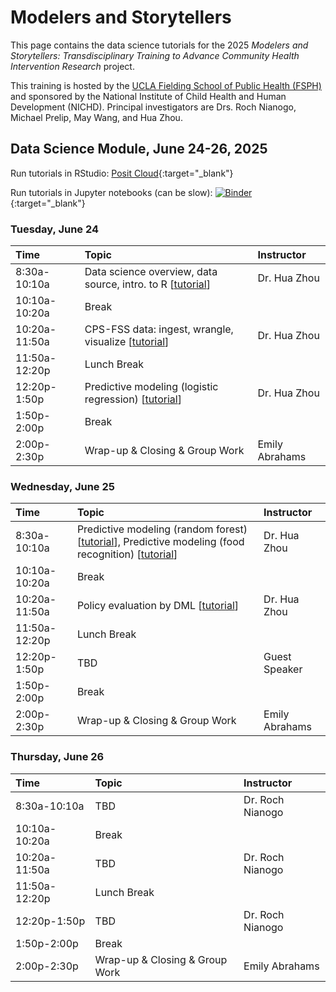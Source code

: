 # Modelers and Storytellers

This page contains the data science tutorials for the 2025 *Modelers and Storytellers: Transdisciplinary Training to Advance Community Health Intervention Research* project.

This training is hosted by the [UCLA Fielding School of Public Health (FSPH)](https://ph.ucla.edu/) and sponsored by the National Institute of Child Health and Human Development (NICHD). Principal investigators are Drs. Roch Nianogo, Michael Prelip, May Wang, and Hua Zhou.

## Data Science Module, June 24-26, 2025

Run tutorials in RStudio: [Posit Cloud](https://posit.cloud/spaces/663650/join?access_code=XXZ_idAZxOIejKiar026U8x1hzvUb2FeKZMkOvz8){:target="_blank"}

Run tutorials in Jupyter notebooks (can be slow): [![Binder](https://mybinder.org/badge_logo.svg)](https://mybinder.org/v2/gh/NIH-R25-ModelersAndStoryTellers/binder-sandbox.git/main?urlpath=git-pull?repo=https://github.com/NIH-R25-ModelersAndStoryTellers/2025.git){:target="_blank"}

### Tuesday, June 24

| Time          | Topic            | Instructor          |
|:----------------------|:------------------------|:------------------------|
| 8:30a-10:10a  | Data science overview, data source, intro. to R \[[tutorial](https://nih-r25-modelersandstorytellers.github.io/2025/data-science-tutorials/01-dsintro/dsintro.html)\] | Dr. Hua Zhou |
| 10:10a-10:20a | Break  |                     |
| 10:20a-11:50a | CPS-FSS data: ingest, wrangle, visualize \[[tutorial](https://nih-r25-modelersandstorytellers.github.io/2025/data-science-tutorials/02-wrangle/wrangle.html)\] | Dr. Hua Zhou |
| 11:50a-12:20p  | Lunch Break  |                     |
| 12:20p-1:50p   | Predictive modeling (logistic regression) \[[tutorial](https://nih-r25-modelersandstorytellers.github.io/2025/data-science-tutorials/03-logit/logit.html)\]  | Dr. Hua Zhou |
| 1:50p-2:00p   | Break |  |
| 2:00p-2:30p   | Wrap-up & Closing & Group Work | Emily Abrahams |

### Wednesday, June 25

| Time          | Topic            | Instructor          |
|:----------------------|:------------------------|:------------------------|
| 8:30a-10:10a  | Predictive modeling (random forest) \[[tutorial](https://nih-r25-modelersandstorytellers.github.io/2025/data-science-tutorials/04-rf/rf.html)\], Predictive modeling (food recognition) \[[tutorial](https://nih-r25-modelersandstorytellers.github.io/2025/data-science-tutorials/07-foodimg/foodimg.html)\] | Dr. Hua Zhou |
| 10:10a-10:20a | Break  |                     |
| 10:20a-11:50a | Policy evaluation by DML \[[tutorial](https://nih-r25-modelersandstorytellers.github.io/2025/data-science-tutorials/05-dml/dml.html)\] | Dr. Hua Zhou |
| 11:50a-12:20p  | Lunch Break  |                     |
| 12:20p-1:50p   | TBD  | Guest Speaker |
| 1:50p-2:00p   | Break |  |
| 2:00p-2:30p   | Wrap-up & Closing & Group Work | Emily Abrahams |

### Thursday, June 26

| Time          | Topic            | Instructor          |
|:----------------------|:------------------------|:------------------------|
| 8:30a-10:10a  | TBD | Dr. Roch Nianogo |
| 10:10a-10:20a | Break  |                     |
| 10:20a-11:50a | TBD | Dr. Roch Nianogo |
| 11:50a-12:20p  | Lunch Break  |                     |
| 12:20p-1:50p   | TBD  | Dr. Roch Nianogo |
| 1:50p-2:00p   | Break |  |
| 2:00p-2:30p   | Wrap-up & Closing & Group Work | Emily Abrahams |
